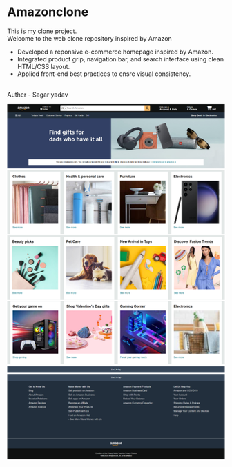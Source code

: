 # Amazonclone
This is my clone project.
<br>
Welcome to the web clone repository inspired by Amazon
<br>
* Developed a reponsive e-commerce homepage inspired by Amazon.
* Integrated product grip, navigation bar, and search interface using clean HTML/CSS layout.
* Applied front-end best practices to ensre visual consistency. 
 <br>
Auther - Sagar yadav

![image alt](https://github.com/hlosagar/Amazonclone/blob/2828049d71f2df92c1613b96f419d58042dbe49d/Screenshot%202025-07-28%20130057.png)
![image_alt](https://github.com/hlosagar/Amazonclone/blob/f81a9e713fb37e333480489861ba5f92e9aee854/Screenshot%202025-07-28%20130130.png)
![image_alt](https://github.com/hlosagar/Amazonclone/blob/fe57e7340db6996a9b321470816a7ace11065fb7/Screenshot%202025-07-28%20131603.png)
![image_alt](https://github.com/hlosagar/Amazonclone/blob/6d7d82196fba425508096e5505260417dd4f599b/Screenshot%202025-07-28%20131753.png)
![image_alt](https://github.com/hlosagar/Amazonclone/blob/2353d2d7584df9d9439db3be5ec5be9ae6358794/Screenshot%202025-07-28%20131827.png)

